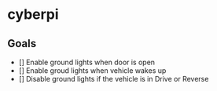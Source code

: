 # cyberpi

## Goals
- [] Enable ground lights when door is open
- [] Enable groud lights when vehicle wakes up
- [] Disable ground lights if the vehicle is in Drive or Reverse